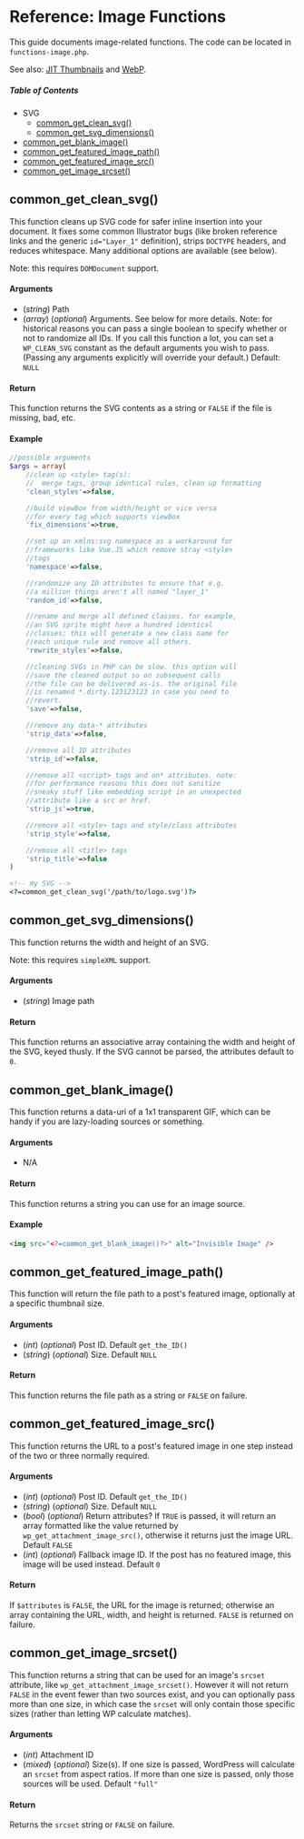 # Reference: Image Functions

This guide documents image-related functions. The code can be located in `functions-image.php`.

See also: [JIT Thumbnails](https://github.com/Blobfolio/blob-common/blob/master/wp/docs/JIT.md) and [WebP](https://github.com/Blobfolio/blob-common/blob/master/wp/docs/WEBP.md).



##### Table of Contents

 * SVG
   * [common_get_clean_svg()](#common_get_clean_svg)
   * [common_get_svg_dimensions()](#common_get_svg_dimensions)
 * [common_get_blank_image()](#common_get_blank_image)
 * [common_get_featured_image_path()](#common_get_featured_image_path)
 * [common_get_featured_image_src()](#common_get_featured_image_src)
 * [common_get_image_srcset()](#common_get_image_srcset)



## common_get_clean_svg()

This function cleans up SVG code for safer inline insertion into your document. It fixes some common Illustrator bugs (like broken reference links and the generic `id="Layer_1"` definition), strips `DOCTYPE` headers, and reduces whitespace. Many additional options are available (see below).

Note: this requires `DOMDocument` support.

#### Arguments

 * (*string*) Path
 * (*array*) (*optional*) Arguments. See below for more details. Note: for historical reasons you can pass a single boolean to specify whether or not to randomize all IDs. If you call this function a lot, you can set a `WP_CLEAN_SVG` constant as the default arguments you wish to pass. (Passing any arguments explicitly will override your default.) Default: `NULL`

#### Return

This function returns the SVG contents as a string or `FALSE` if the file is missing, bad, etc.

#### Example

```php
//possible arguments
$args = array(
    //clean up <style> tag(s):
    //  merge tags, group identical rules, clean up formatting
    'clean_styles'=>false,

    //build viewBox from width/height or vice versa
    //for every tag which supports viewBox
    'fix_dimensions'=>true,

    //set up an xmlns:svg namespace as a workaround for
    //frameworks like Vue.JS which remove stray <style>
    //tags
    'namespace'=>false,

    //randomize any ID attributes to ensure that e.g.
    //a million things aren't all named "layer_1"
    'random_id'=>false,

    //rename and merge all defined classes. for example,
    //an SVG sprite might have a hundred identical
    //classes; this will generate a new class name for
    //each unique rule and remove all others.
    'rewrite_styles'=>false,

    //cleaning SVGs in PHP can be slow. this option will
    //save the cleaned output so on subsequent calls
    //the file can be delivered as-is. the original file
    //is renamed *.dirty.123123123 in case you need to
    //revert.
    'save'=>false,

    //remove any data-* attributes
    'strip_data'=>false,

    //remove all ID attributes
    'strip_id'=>false,

    //remove all <script> tags and on* attributes. note:
    //for performance reasons this does not sanitize
    //sneaky stuff like embedding script in an unexpected
    //attribute like a src or href.
    'strip_js'=>true,

    //remove all <style> tags and style/class attributes
    'strip_style'=>false,

    //remove all <title> tags
    'strip_title'=>false
)
```

```html
<!-- my SVG -->
<?=common_get_clean_svg('/path/to/logo.svg')?>
```



## common_get_svg_dimensions()

This function returns the width and height of an SVG.

Note: this requires `simpleXML` support.

#### Arguments

 * (*string*) Image path

#### Return

This function returns an associative array containing the width and height of the SVG, keyed thusly. If the SVG cannot be parsed, the attributes default to `0`.



## common_get_blank_image()

This function returns a data-uri of a 1x1 transparent GIF, which can be handy if you are lazy-loading sources or something.

#### Arguments

 * N/A

#### Return

This function returns a string you can use for an image source.

#### Example

```html
<img src="<?=common_get_blank_image()?>" alt="Invisible Image" />
```



## common_get_featured_image_path()

This function will return the file path to a post's featured image, optionally at a specific thumbnail size.

#### Arguments

 * (*int*) (*optional*) Post ID. Default `get_the_ID()`
 * (*string*) (*optional*) Size. Default `NULL`

#### Return

This function returns the file path as a string or `FALSE` on failure.



## common_get_featured_image_src()

This function returns the URL to a post's featured image in one step instead of the two or three normally required.

#### Arguments

 * (*int*) (*optional*) Post ID. Default `get_the_ID()`
 * (*string*) (*optional*) Size. Default `NULL`
 * (*bool*) (*optional*) Return attributes? If `TRUE` is passed, it will return an array formatted like the value returned by `wp_get_attachment_image_src()`, otherwise it returns just the image URL. Default `FALSE`
 * (*int*) (*optional*) Fallback image ID. If the post has no featured image, this image will be used instead. Default `0`

#### Return

If `$attributes` is `FALSE`, the URL for the image is returned; otherwise an array containing the URL, width, and height is returned. `FALSE` is returned on failure.



## common_get_image_srcset()

This function returns a string that can be used for an image's `srcset` attribute, like `wp_get_attachment_image_srcset()`. However it will not return `FALSE` in the event fewer than two sources exist, and you can optionally pass more than one size, in which case the `srcset` will only contain those specific sizes (rather than letting WP calculate matches).

#### Arguments

 * (*int*) Attachment ID
 * (*mixed*) (*optional*) Size(s). If one size is passed, WordPress will calculate an `srcset` from aspect ratios. If more than one size is passed, only those sources will be used. Default `"full"`

#### Return

Returns the `srcset` string or `FALSE` on failure.